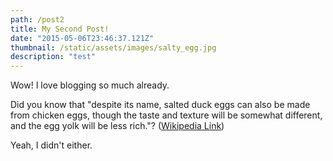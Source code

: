 ```yaml
---
path: /post2
title: My Second Post!
date: "2015-05-06T23:46:37.121Z"
thumbnail: /static/assets/images/salty_egg.jpg
description: "test"
---
```


Wow! I love blogging so much already.

Did you know that "despite its name, salted duck eggs can also be made from
chicken eggs, though the taste and texture will be somewhat different, and the
egg yolk will be less rich."?
([Wikipedia Link](https://en.wikipedia.org/wiki/Salted_duck_egg))

Yeah, I didn't either.
